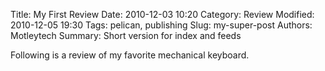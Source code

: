 Title: My First Review
Date: 2010-12-03 10:20
Category: Review
Modified: 2010-12-05 19:30
Tags: pelican, publishing
Slug: my-super-post
Authors: Motleytech
Summary: Short version for index and feeds

Following is a review of my favorite mechanical keyboard.
